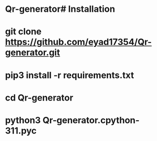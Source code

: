 # Qr-generator# Installation
# git clone https://github.com/eyad17354/Qr-generator.git
# pip3 install -r requirements.txt
# cd Qr-generator
# python3 Qr-generator.cpython-311.pyc
